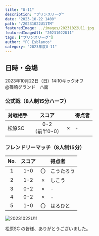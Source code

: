 ```yaml
---
title: "U-11"
description: "プリンスリーグ"
date: "2023-10-22 1400"
path: "/20231022U11TM"
featuredImage: ../images/20231022U11.jpg
featuredImageAlt: "20231022U11"
tags: ["プリンスリーグ"]
author: "FC Esblanco"
category: "2023年度U-11"
---
```


## 日時・会場

2023年10月22日（日）14:10キックオフ<br>
@篠崎グランド　ハ面


### 公式戦（8人制15分ハーフ）　

| 対戦相手| スコア |   | 得点者  |
|:----|:------:|:-:|:--------|
| 松原SC | 0-2<br>（前半0-0） | × |-|


### フレンドリーマッチ（8人制15分）　

| No.| スコア |   | 得点者  |
|:--:|:------:|:-:|:--------|
| 1  | 1-0 | 〇 |こうたろう|
| 2  | 1-2 | × |しこう|
| 3  | 0-2 | × |-|
| 4  | 0-2 | × |-|
| 5  | 1-0 | 〇 |はるひと|

![20231022U11](./images/20231022U11B.jpg "U11TM")


松原SC の皆様、ありがとうございました。